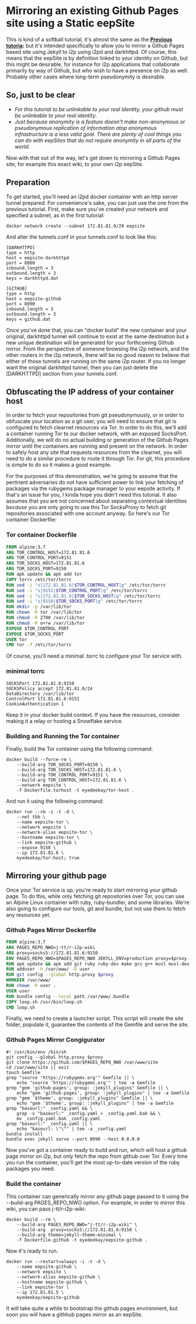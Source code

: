 Mirroring an existing Github Pages site using a Static eepSite
==============================================================

This is kind of a softball tutorial, it's almost the same as the **[Previous tutoria](BasicStaticeepSite.md):**
but it's intended specifically to allow you to mirror a Github Pages based site
using Jekyll to i2p using i2pd and darkhttpd. Of course, this means that the
eepSite is by definition linked to your identity on Github, but this might be
desirable, for instance for i2p applications that collaborate primarily by way
of Github, but who wish to have a presence on i2p as well. Probably other cases
where long-term pseudonymity is desirable.

So, just to be clear
--------------------

  * *For this tutorial to be unlinkable to your real identity, your github*
   *must be unlinkable to your real identity*.
  * *Just because anonymity is a feature doesn't make non-anonymous or*
   *pseudonymous replication of information atop anonymous infrastructure is a*
   *less valid goal. There are plenty of cool things you can do with eepSites*
   *that do not require anonymity in all parts of the world.*

Now with that out of the way, let's get down to mirroring a Github Pages site,
for example this exact wiki, to your own i2p eepSite.

Preparation
-----------

To get started, you'll need an i2pd docker container with an http server tunnel
prepared. For convenience's sake, you can just use the one from the previous
tutorial. First, make sure you've created your network and specified a subnet,
as in the first tutorial:

```
docker network create --subnet 172.81.81.0/29 eepsite
```

And alter the tunnels.conf in your tunnels.conf to look like this:

```
[DARKHTTPD]
type = http
host = eepsite-darkhttpd
port = 8080
inbound.length = 3
outbound.length = 3
keys = darkhttpd.dat

[GITHUB]
type = http
host = eepsite-github
port = 8090
inbound.length = 3
outbound.length = 3
keys = github.dat
```

Once you've done that, you can "docker build" the new container and your
original, darkhttpd tunnel will continue to exist at the same destination but a
new unique destination will be generated for your forthcoming Github mirror.
From the perspective of someone browsing the i2p network, and the other routers
in the i2p network, there will be no good reason to believe that either of those
tunnels are running on the same i2p router. If you no longer want the original
darkhttpd tunnel, then you can just delete the [DARKHTTPD] section from your
tunnels.conf.

Obfuscating the IP address of your container host
-------------------------------------------------

In order to fetch your repositories from git pseudonymously, or in order to
obfuscate your location as a git user, you will need to ensure that git is
configured to fetch clearnet resources via Tor. In order to do this, we'll add a
container running Tor to our docker network, with an exposed SocksPort.
Additionally, we will do no actual building or generation of the Github Pages
mirror until the containers are running and present on the network. In order to
safely host any site that requests resources from the clearnet, you will need to
do a similar procedure to route it through Tor. For git, this procedure is
simple to do so it makes a good example.

For the purposes of this demonstration, we're going to assume that the pertinent
adversaries do not have sufficient power to link your fetching of packages via
the rubygems package manager to your eepsite activity. If that's an issue for
you, I kinda hope you didn't need this tutorial. It also assumes that you are
not concerned about separating contextual identities *because* you are only
going to use this Tor SocksProxy to fetch git repositories associated with one
account anyway. So here's our Tor container Dockerfile:

### Tor container Dockerfile

```Dockerfile
FROM alpine:3.7
ARG TOR_CONTROL_HOST=172.81.81.6
ARG TOR_CONTROL_PORT=9151
ARG TOR_SOCKS_HOST=172.81.81.6
ARG TOR_SOCKS_PORT=9150
RUN apk update && apk add tor
COPY torrc /etc/tor/torrc
RUN sed -i "s|172.81.81.6|$TOR_CONTROL_HOST|g" /etc/tor/torrc
RUN sed -i "s|9151|$TOR_CONTROL_PORT|g" /etc/tor/torrc
RUN sed -i "s|172.81.81.6|$TOR_SOCKS_HOST|g" /etc/tor/torrc
RUN sed -i "s|9150|$TOR_SOCKS_PORT|g" /etc/tor/torrc
RUN mkdir -p /var/lib/tor
RUN chown -R tor /var/lib/tor
RUN chmod -R 2700 /var/lib/tor
RUN chmod -R o+rw /var/lib/tor
EXPOSE $TOR_CONTROL_PORT
EXPOSE $TOR_SOCKS_PORT
USER tor
CMD tor -f /etc/tor/torrc
```

Of course, you'll need a minimal .torrc to configure your Tor service with.

### minimal torrc

```
SOCKSPort 172.81.81.6:9150
SOCKSPolicy accept 172.81.81.0/24
DataDirectory /var/lib/tor
ControlPort 172.81.81.6:9151
CookieAuthentication 1
```

Keep it in your docker build context. If you have the resources, consider making
it a relay or hosting a Snowflake service.

### Building and Running the Tor container

Finally, build the Tor container using the following command:

```
docker build --force-rm \
	--build-arg TOR_SOCKS_PORT=9150 \
	--build-arg TOR_SOCKS_HOST=172.81.81.6 \
	--build-arg TOR_CONTROL_PORT=9151 \
	--build-arg TOR_CONTROL_HOST=172.81.81.6 \
	--network eepsite \
	-f Dockerfile.torhost -t eyedeekay/tor-host .
```

And run it using the following command:

```
docker run --rm -i -t -d \
	--net tbb \
	--name eepsite-tor \
	--network eepsite \
	--network-alias eepsite-tor \
	--hostname eepsite-tor \
	--link eepsite-github \
	--expose 9150 \
	--ip 172.81.81.6 \
	eyedeekay/tor-host; true
```

Mirroring your github page
--------------------------

Once your Tor service is up, you're ready to start mirroring your github page.
To do this, while only fetching git repositories over Tor, you can use an Alpine
Linux container with ruby, ruby-bundler, and some libraries. We're also going to
configure our tools, git and bundle, but not use them to fetch any resources
yet.

### Github Pages Mirror Dockerfile

```Dockerfile
FROM alpine:3.7
ARG PAGES_REPO_NWO=j-tt/r-i2p-wiki
ARG proxy=socks5://172.81.81.6:9150
ENV PAGES_REPO_NWO=$PAGES_REPO_NWO JEKYLL_ENV=production proxy=$proxy
RUN apk update && apk add git ruby ruby-dev make gcc g++ musl musl-dev ruby-rdoc ruby-irb ruby-xmlrpc libxml2 zlib zlib-dev markdown ruby-bundler
RUN adduser -h /var/www/ -D user
RUN git config --global http.proxy $proxy
WORKDIR /var/www/
RUN chown -R user .
USER user
RUN bundle config --local path /var/www/.bundle
COPY loop.sh /usr/bin/loop.sh
CMD loop.sh
```

Finally, we need to create a launcher script. This script will create the site
folder, populate it, guarantee the contents of the Gemfile and serve the site.

### Github Pages Mirror Congigurator

```Shell
#! /usr/bin/env /bin/sh
git config --global http.proxy $proxy
git clone https://github.com/$PAGES_REPO_NWO /var/www/site
cd /var/www/site || exit
touch Gemfile
grep "source 'https://rubygems.org'" Gemfile || \
    echo "source 'https://rubygems.org'" | tee -a Gemfile
grep "gem 'github-pages', group: :jekyll_plugins" Gemfile || \
    echo "gem 'github-pages', group: :jekyll_plugins" | tee -a Gemfile
grep "gem '$theme', group: :jekyll_plugins" Gemfile || \
    echo "gem '$theme', group: :jekyll_plugins" | tee -a Gemfile
grep "baseurl:" _config.yaml && \
    grep -v "baseurl:" _config.yaml > _config.yaml.bak && \
    mv _config.yaml.bak _config.yaml
grep "baseurl:" _config.yaml || \
    echo "baseurl: \"\"" | tee -a _config.yaml
bundle install
bundle exec jekyll serve --port 8090 --host 0.0.0.0
```

Now you've got a container ready to build and run, which will host a github
page mirror on i2p, but only fetch the repo from github over Tor. Every time you
run the container, you'll get the most up-to-date version of the ruby packages
you need.

### Build the container

This container can generically mirror any github page passed to it using the
--build-arg PAGES\_REPO\_NWO option. For example, in order to mirror this wiki,
you can pass j-tt/r-i2p-wiki:

```
docker build --rm \
	--build-arg PAGES_REPO_NWO="j-tt/r-i2p-wiki" \
	--build-arg  proxy=socks5://172.81.81.6:9150 \
    --build-arg theme=jekyll-theme-minimal \
	-f Dockerfile.github -t eyedeekay/eepsite-github .
```
Now it's ready to run.

```
docker run --restart=always -i -t -d \
	--name eepsite-github \
	--network eepsite \
	--network-alias eepsite-github \
	--hostname eepsite-github \
	--link eepsite-tor \
	--ip 172.81.81.5 \
	eyedeekay/eepsite-github
```

It will take quite a while to bootstrap the github pages environment, but soon
you will have a githhub pages mirror as an eepSite.
